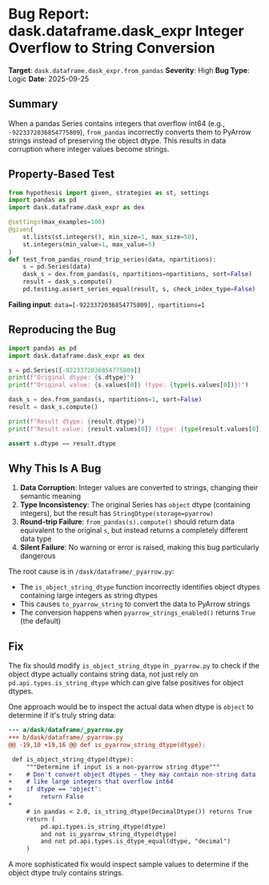 # Bug Report: dask.dataframe.dask_expr Integer Overflow to String Conversion

**Target**: `dask.dataframe.dask_expr.from_pandas`
**Severity**: High
**Bug Type**: Logic
**Date**: 2025-09-25

## Summary

When a pandas Series contains integers that overflow int64 (e.g., `-9223372036854775809`), `from_pandas` incorrectly converts them to PyArrow strings instead of preserving the object dtype. This results in data corruption where integer values become strings.

## Property-Based Test

```python
from hypothesis import given, strategies as st, settings
import pandas as pd
import dask.dataframe.dask_expr as dex

@settings(max_examples=100)
@given(
    st.lists(st.integers(), min_size=1, max_size=50),
    st.integers(min_value=1, max_value=5)
)
def test_from_pandas_round_trip_series(data, npartitions):
    s = pd.Series(data)
    dask_s = dex.from_pandas(s, npartitions=npartitions, sort=False)
    result = dask_s.compute()
    pd.testing.assert_series_equal(result, s, check_index_type=False)
```

**Failing input**: `data=[-9223372036854775809], npartitions=1`

## Reproducing the Bug

```python
import pandas as pd
import dask.dataframe.dask_expr as dex

s = pd.Series([-9223372036854775809])
print(f"Original dtype: {s.dtype}")
print(f"Original value: {s.values[0]} (type: {type(s.values[0])})")

dask_s = dex.from_pandas(s, npartitions=1, sort=False)
result = dask_s.compute()

print(f"Result dtype: {result.dtype}")
print(f"Result value: {result.values[0]} (type: {type(result.values[0])})")

assert s.dtype == result.dtype
```

## Why This Is A Bug

1. **Data Corruption**: Integer values are converted to strings, changing their semantic meaning
2. **Type Inconsistency**: The original Series has `object` dtype (containing integers), but the result has `StringDtype(storage=pyarrow)`
3. **Round-trip Failure**: `from_pandas(s).compute()` should return data equivalent to the original `s`, but instead returns a completely different data type
4. **Silent Failure**: No warning or error is raised, making this bug particularly dangerous

The root cause is in `/dask/dataframe/_pyarrow.py`:
- The `is_object_string_dtype` function incorrectly identifies object dtypes containing large integers as string dtypes
- This causes `to_pyarrow_string` to convert the data to PyArrow strings
- The conversion happens when `pyarrow_strings_enabled()` returns `True` (the default)

## Fix

The fix should modify `is_object_string_dtype` in `_pyarrow.py` to check if the object dtype actually contains string data, not just rely on `pd.api.types.is_string_dtype` which can give false positives for object dtypes.

One approach would be to inspect the actual data when dtype is `object` to determine if it's truly string data:

```diff
--- a/dask/dataframe/_pyarrow.py
+++ b/dask/dataframe/_pyarrow.py
@@ -19,10 +19,16 @@ def is_pyarrow_string_dtype(dtype):

 def is_object_string_dtype(dtype):
     """Determine if input is a non-pyarrow string dtype"""
+    # Don't convert object dtypes - they may contain non-string data
+    # like large integers that overflow int64
+    if dtype == 'object':
+        return False
+
     # in pandas < 2.0, is_string_dtype(DecimalDtype()) returns True
     return (
         pd.api.types.is_string_dtype(dtype)
         and not is_pyarrow_string_dtype(dtype)
         and not pd.api.types.is_dtype_equal(dtype, "decimal")
     )
```

A more sophisticated fix would inspect sample values to determine if the object dtype truly contains strings.